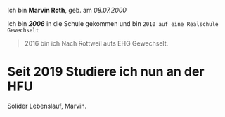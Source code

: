 Ich bin **Marvin Roth**, geb. am *08.07.2000*

Ich bin ***2006*** in die Schule gekommen und bin `2010 auf eine Realschule Gewechselt` 


>2016 bin ich Nach Rottweil aufs EHG Gewechselt.

# Seit 2019 Studiere ich nun an der HFU  

Solider Lebenslauf, Marvin.